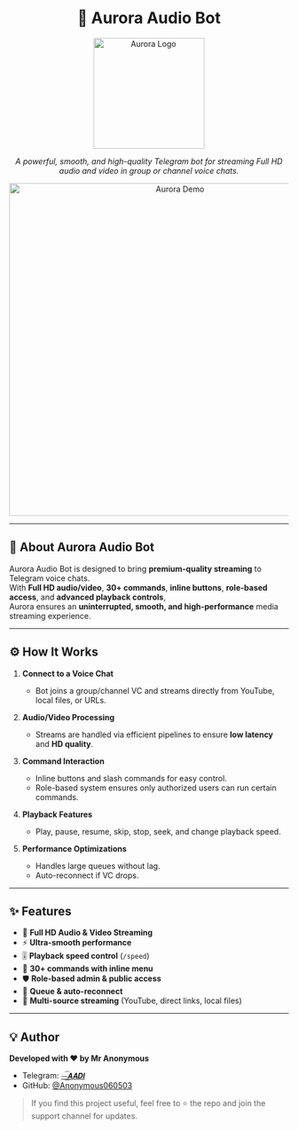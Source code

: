 <h1 align="center">🎵 Aurora Audio Bot</h1>

<p align="center">
  <img src="https://your-logo-link-here.png" alt="Aurora Logo" width="200"/>
</p>

<p align="center">
  <i>A powerful, smooth, and high-quality Telegram bot for streaming Full HD audio and video in group or channel voice chats.</i>
</p>

<p align="center">
  <img src="https://your-demo-gif-link-here.gif" alt="Aurora Demo" width="600"/>
</p>

---

## 📌 About Aurora Audio Bot

Aurora Audio Bot is designed to bring **premium-quality streaming** to Telegram voice chats.  
With **Full HD audio/video**, **30+ commands**, **inline buttons**, **role-based access**, and **advanced playback controls**,  
Aurora ensures an **uninterrupted, smooth, and high-performance** media streaming experience.

---

## ⚙️ How It Works

1. **Connect to a Voice Chat**  
   - Bot joins a group/channel VC and streams directly from YouTube, local files, or URLs.

2. **Audio/Video Processing**  
   - Streams are handled via efficient pipelines to ensure **low latency** and **HD quality**.

3. **Command Interaction**  
   - Inline buttons and slash commands for easy control.  
   - Role-based system ensures only authorized users can run certain commands.

4. **Playback Features**  
   - Play, pause, resume, skip, stop, seek, and change playback speed.

5. **Performance Optimizations**  
   - Handles large queues without lag.  
   - Auto-reconnect if VC drops.

---

## ✨ Features

- 🎼 **Full HD Audio & Video Streaming**  
- ⚡ **Ultra-smooth performance**  
- 🎚 **Playback speed control** (`/speed`)  
- 🎯 **30+ commands with inline menu**  
- 🛡 **Role-based admin & public access**  
- 🔄 **Queue & auto-reconnect**  
- 📂 **Multi-source streaming** (YouTube, direct links, local files)

- ---

## 💡 Author

**Developed with ❤️ by Mr Anonymous**

- Telegram: [⏤͟͞𝘼𝘼𝘿𝙄](https://t.me/aditya_was_bot)  
- GitHub: [@Anonymous060503](https://github.com/Anonymous060503)

> If you find this project useful, feel free to ⭐ the repo and join the support channel for updates.
